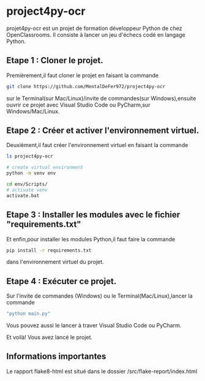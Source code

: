 # project4py-ocr
projet4py-ocr est un projet de formation développeur Python de chez OpenClassrooms. Il consiste à lancer un jeu d'échecs codé en langage Python.

## Etape 1 : Cloner le projet.
Premièrement,il faut cloner le projet en faisant la commande 

```bash
git clone https://github.com/MentalDeFer972/project4py-ocr
```


 sur le Terminal(sur Mac/Linux)/invite de commandes(sur Windows),ensuite ouvrir ce projet avec Visual Studio Code ou PyCharm,sur Windows/Mac/Linux.

## Etape 2 : Créer et activer l'environnement virtuel.
Deuxièment,il faut créer l'environnement virtuel en faisant la commande 


```bash
ls project4py-ocr

# create virtual environment
python -m venv env

cd env/Scripts/
# activate venv 
activate.bat
```


## Etape 3 : Installer les modules avec le fichier "requirements.txt"
Et enfin,pour installer les modules Python,il faut faire la commande 
```bash
pip install -r requirements.txt
```
dans l'environnement virtuel du projet.

## Etape 4 : Exécuter ce projet.
Sur l'invite de commandes (Windows) ou le Terminal(Mac/Linux),lancer la commande 

```bash 
"python main.py"
```

Vous pouvez aussi le lancer à traver Visual Studio Code ou PyCharm.

Et voilà! Vous avez lancé le projet.

## Informations importantes

Le rapport flake8-html est situé dans le dossier /src/flake-report/index.html 

